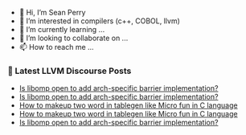 - 👋 Hi, I’m Sean Perry
- 👀 I’m interested in compilers (c++, COBOL, llvm)
- 🌱 I’m currently learning ...
- 💞️ I’m looking to collaborate on ...
- 📫 How to reach me ...

<!---
s66perry/s66perry is a ✨ special ✨ repository because its `README.md` (this file) appears on your GitHub profile.
You can click the Preview link to take a look at your changes.
--->
### 📕 Latest LLVM Discourse Posts

<!-- DISCOURSE-LLVM:START -->
- [Is libomp open to add arch-specific barrier implementation?](https://discourse.llvm.org/t/is-libomp-open-to-add-arch-specific-barrier-implementation/59190#post_7)
- [Is libomp open to add arch-specific barrier implementation?](https://discourse.llvm.org/t/is-libomp-open-to-add-arch-specific-barrier-implementation/59190#post_6)
- [How to makeup two word in tablegen like Micro fun in C language](https://discourse.llvm.org/t/how-to-makeup-two-word-in-tablegen-like-micro-fun-in-c-language/61321#post_3)
- [How to makeup two word in tablegen like Micro fun in C language](https://discourse.llvm.org/t/how-to-makeup-two-word-in-tablegen-like-micro-fun-in-c-language/61321#post_2)
- [Is libomp open to add arch-specific barrier implementation?](https://discourse.llvm.org/t/is-libomp-open-to-add-arch-specific-barrier-implementation/59190#post_5)
<!-- DISCOURSE-LLVM:END -->
